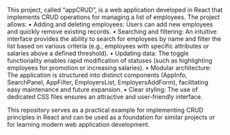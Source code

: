This project, called “appCRUD”, is a web application developed in React that implements CRUD operations for managing a list of employees. The project allows:
	•	Adding and deleting employees: Users can add new employees and quickly remove existing records.
	•	Searching and filtering: An intuitive interface provides the ability to search for employees by name and filter the list based on various criteria (e.g., employees with specific attributes or salaries above a defined threshold).
	•	Updating data: The toggle functionality enables rapid modification of statuses (such as highlighting employees for promotion or increasing salaries).
	•	Modular architecture: The application is structured into distinct components (AppInfo, SearchPanel, AppFilter, EmployersList, EmployersAddForm), facilitating easy maintenance and future expansion.
	•	Clear styling: The use of dedicated CSS files ensures an attractive and user-friendly interface.

This repository serves as a practical example for implementing CRUD principles in React and can be used as a foundation for similar projects or for learning modern web application development.
